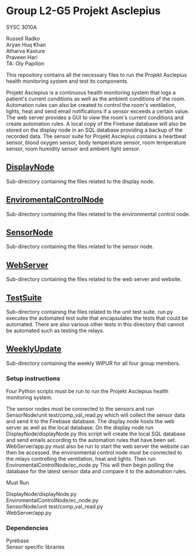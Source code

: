 # Group L2-G5 Projekt Asclepius
SYSC 3010A

Russell Radko\
Aryan Huq Khan\
Atharva Kasture\
Praveen Hari\
TA: Oly Papillon  

This repository contains all the necessary files to run the Projekt Asclepius health monitoring system and test its components.

Projekt Asclepius is a continuous health monitoring system that logs a patient's current conditions as well as the ambient conditions of the room. Automation rules can also be created to
control the room's ventilation, lights, heat and send email notifications if a sensor exceeds a certain value. The web server provides a GUI to view the
room's current conditions and create automation rules. A local copy of the Firebase database will also be stored on the display node in an SQL database providing a backup of the
recorded data. The sensor suite for Projekt Asclepius contains a heartbeat sensor, blood oxygen sensor, body temperature sensor, room temperature sensor, room humidity sensor and ambient light sensor.

## [DisplayNode](DisplayNode/)
Sub-directory containing the files related to the display node. 

## [EnviromentalControlNode](EnviromentalControlNode/)
Sub-directory containing the files related to the environmental control node. 

## [SensorNode](SensorNode/)
Sub-directory containing the files related to the sensor node. 

## [WebServer](WebServer/)
Sub-directory containing the files related to the web server and website. 

## [TestSuite](TestSuite/)
Sub-directory containing the files related to the unit test suite. run.py executes the automated test suite that encapsulates the tests that could be automated.
There are also various other tests in this directory that cannot be automated such as testing the relays. 

## [WeeklyUpdate](WeeklyUpdates/)
Sub-directory containing the weekly WIPUR for all four group members. 

### Setup instructions

Four Python scripts must be run to run the Projekt Asclepius health monitoring system.

The sensor nodes must be connected to the sensors and run SensorNode/unit test/comp_val_read.py which will collect the sensor data and send it to the Firebase database.
The display node hosts the web server as well as the local database. On the display node run DisplayNode/displayNode.py this script will create the local SQL database and
send emails according to the automation rules that have been set. WebServer/app.py must also be run to start the web server the website can then be accessed. the environmental
control node must be connected to the relays controlling the ventilation, heat and lights. Then run EnviromentalControlNode/ec_node.py This will then begin polling the database for the latest sensor data and compare it to the automation rules.

Must Run

DisplayNode/displayNode.py\
EnviromentalControlNode/ec_node.py\
SensorNode/unit test/comp_val_read.py\
WebServer/app.py

### Dependencies
Pyrebase\
Sensor specific libraries
